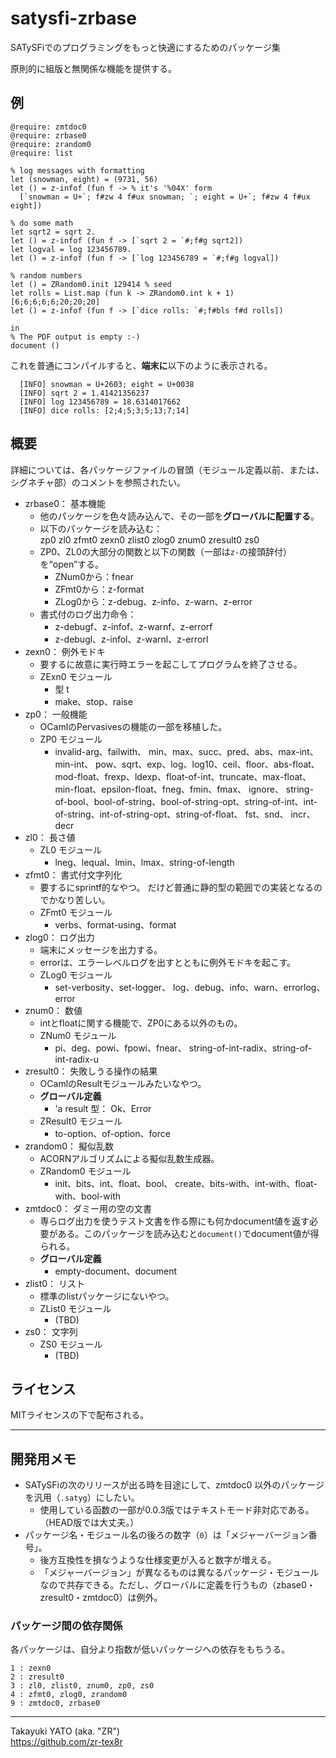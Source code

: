 satysfi-zrbase
==============

SATySFiでのプログラミングをもっと快適にするためのパッケージ集

原則的に組版と無関係な機能を提供する。

## 例

```text
@require: zmtdoc0
@require: zrbase0
@require: zrandom0
@require: list

% log messages with formatting
let (snowman, eight) = (9731, 56)
let () = z-infof (fun f -> % it's '%04X' form
  [`snowman = U+`; f#zw 4 f#ux snowman; `; eight = U+`; f#zw 4 f#ux eight])

% do some math
let sqrt2 = sqrt 2.
let () = z-infof (fun f -> [`sqrt 2 = `#;f#g sqrt2])
let logval = log 123456789.
let () = z-infof (fun f -> [`log 123456789 = `#;f#g logval])

% random numbers
let () = ZRandom0.init 129414 % seed
let rolls = List.map (fun k -> ZRandom0.int k + 1) [6;6;6;6;6;20;20;20]
let () = z-infof (fun f -> [`dice rolls: `#;f#bls f#d rolls])

in
% The PDF output is empty :-)
document ()
```

これを普通にコンパイルすると、**端末に**以下のように表示される。

```text
  [INFO] snowman = U+2603; eight = U+0038
  [INFO] sqrt 2 = 1.41421356237
  [INFO] log 123456789 = 18.6314017662
  [INFO] dice rolls: [2;4;5;3;5;13;7;14]
```

## 概要

詳細については、各パッケージファイルの冒頭（モジュール定義以前、または、シグネチャ部）のコメントを参照されたい。

  * zrbase0： 基本機能
      - 他のパッケージを色々読み込んで、その一部を**グローバルに配置する**。
      - 以下のパッケージを読み込む：  
        zp0 zl0 zfmt0 zexn0 zlist0 zlog0 znum0 zresult0 zs0
      - ZP0、ZL0の大部分の関数と以下の関数（一部は`z-`の接頭辞付）を“open”する。  
          - ZNum0から：fnear
          - ZFmt0から：z-format
          - ZLog0から：z-debug、z-info、z-warn、z-error
      - 書式付のログ出力命令：
          - z-debugf、z-infof、z-warnf、z-errorf
          - z-debugl、z-infol、z-warnl、z-errorl
  * zexn0： 例外モドキ
      - 要するに故意に実行時エラーを起こしてプログラムを終了させる。
      - ZExn0 モジュール
          - 型 t
          - make、stop、raise
  * zp0： 一般機能
      - OCamlのPervasivesの機能の一部を移植した。
      - ZP0 モジュール
          - invalid-arg、failwith、
            min、max、succ、pred、abs、max-int、min-int、
            pow、sqrt、exp、log、log10、ceil、floor、abs-float、mod-float、frexp、ldexp、float-of-int、truncate、max-float、min-float、epsilon-float、fneg、fmin、fmax、
            ignore、
            string-of-bool、bool-of-string、bool-of-string-opt、string-of-int、int-of-string、int-of-string-opt、string-of-float、
            fst、snd、
            incr、decr
  * zl0： 長さ値
      - ZL0 モジュール
          - lneg、lequal、lmin、lmax、string-of-length
  * zfmt0： 書式付文字列化
      - 要するにsprintf的なやつ。
        だけど普通に静的型の範囲での実装となるのでかなり苦しい。
      - ZFmt0 モジュール
          - verbs、format-using、format
  * zlog0： ログ出力
      - 端末にメッセージを出力する。
      - errorは、エラーレベルログを出すとともに例外モドキを起こす。
      - ZLog0 モジュール
          - set-verbosity、set-logger、
            log、debug、info、warn、errorlog、
            error
  * znum0： 数値
      - intとfloatに関する機能で、ZP0にある以外のもの。
      - ZNum0 モジュール
          - pi、deg、powi、fpowi、fnear、
            string-of-int-radix、string-of-int-radix-u
  * zresult0： 失敗しうる操作の結果
      - OCamlのResultモジュールみたいなやつ。
      - **グローバル定義**
          - 'a result 型： Ok、Error
      - ZResult0 モジュール
          - to-option、of-option、force
  * zrandom0： 擬似乱数
      - ACORNアルゴリズムによる擬似乱数生成器。
      - ZRandom0 モジュール
          - init、bits、int、float、bool、
            create、bits-with、int-with、float-with、bool-with
  * zmtdoc0： ダミー用の空の文書
      - 専らログ出力を使うテスト文書を作る際にも何かdocument値を返す必要がある。このパッケージを読み込むと`document()`でdocument値が得られる。
      - **グローバル定義**
          - empty-document、document
  * zlist0： リスト
      - 標準のlistパッケージにないやつ。
      - ZList0 モジュール
          - (TBD)
  * zs0： 文字列
      - ZS0 モジュール
          - (TBD)

## ライセンス

MITライセンスの下で配布される。

--------------------

## 開発用メモ

  - SATySFiの次のリリースが出る時を目途にして、zmtdoc0 以外のパッケージを汎用（`.satyg`）にしたい。
      - 使用している函数の一部が0.0.3版ではテキストモード非対応である。（HEAD版では大丈夫。）
  - パッケージ名・モジュール名の後ろの数字（`0`）は「メジャーバージョン番号」。
      - 後方互換性を損なうような仕様変更が入ると数字が増える。
      - 「メジャーバージョン」が異なるものは異なるパッケージ・モジュールなので共存できる。ただし、グローバルに定義を行うもの（zbase0・zresult0・zmtdoc0）は例外。

### パッケージ間の依存関係

各パッケージは、自分より指数が低いパッケージへの依存をもちうる。

    1 : zexn0
    2 : zresult0
    3 : zl0, zlist0, znum0, zp0, zs0
    4 : zfmt0, zlog0, zrandom0
    9 : zmtdoc0, zrbase0

--------------------
Takayuki YATO (aka. "ZR")  
https://github.com/zr-tex8r
